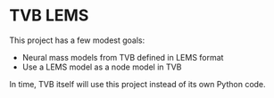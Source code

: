 # TVB LEMS

This project has a few modest goals:

- Neural mass models from TVB defined in LEMS format
- Use a LEMS model as a node model in TVB

In time, TVB itself will use this project instead of its
own Python code.